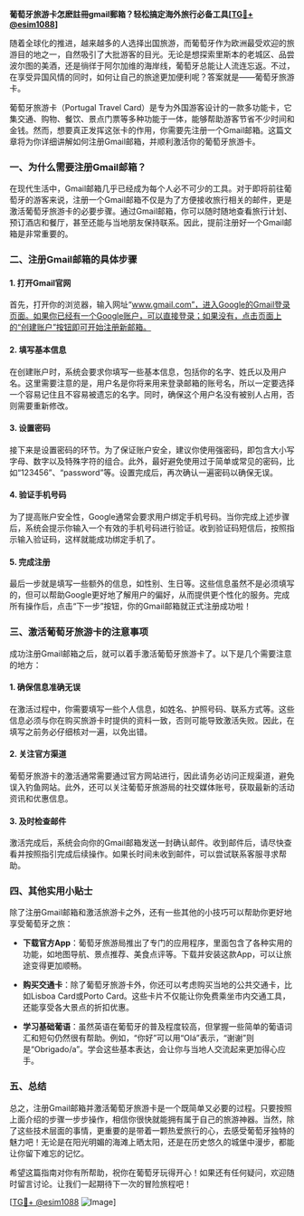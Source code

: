 **葡萄牙旅游卡怎麽註冊gmail郵箱？轻松搞定海外旅行必备工具[[TG💪+ @esim1088](https://t.me/s/esim1088)]**

随着全球化的推进，越来越多的人选择出国旅游，而葡萄牙作为欧洲最受欢迎的旅游目的地之一，自然吸引了大批游客的目光。无论是想探索里斯本的老城区、品尝波尔图的美酒，还是徜徉于阿尔加维的海岸线，葡萄牙总能让人流连忘返。不过，在享受异国风情的同时，如何让自己的旅途更加便利呢？答案就是——葡萄牙旅游卡。

葡萄牙旅游卡（Portugal Travel Card）是专为外国游客设计的一款多功能卡，它集交通、购物、餐饮、景点门票等多种功能于一体，能够帮助游客节省不少时间和金钱。然而，想要真正发挥这张卡的作用，你需要先注册一个Gmail邮箱。这篇文章将为你详细讲解如何注册Gmail邮箱，并顺利激活你的葡萄牙旅游卡。

### 一、为什么需要注册Gmail邮箱？

在现代生活中，Gmail邮箱几乎已经成为每个人必不可少的工具。对于即将前往葡萄牙的游客来说，注册一个Gmail邮箱不仅是为了方便接收旅行相关的邮件，更是激活葡萄牙旅游卡的必要步骤。通过Gmail邮箱，你可以随时随地查看旅行计划、预订酒店和餐厅，甚至还能与当地朋友保持联系。因此，提前注册好一个Gmail邮箱是非常重要的。

### 二、注册Gmail邮箱的具体步骤

#### 1. 打开Gmail官网

首先，打开你的浏览器，输入网址“www.gmail.com”，进入Google的Gmail登录页面。如果你已经有一个Google账户，可以直接登录；如果没有，点击页面上的“创建账户”按钮即可开始注册新邮箱。

#### 2. 填写基本信息

在创建账户时，系统会要求你填写一些基本信息，包括你的名字、姓氏以及用户名。这里需要注意的是，用户名是你将来用来登录邮箱的账号名，所以一定要选择一个容易记住且不容易被遗忘的名字。同时，确保这个用户名没有被别人占用，否则需要重新修改。

#### 3. 设置密码

接下来是设置密码的环节。为了保证账户安全，建议你使用强密码，即包含大小写字母、数字以及特殊字符的组合。此外，最好避免使用过于简单或常见的密码，比如“123456”、“password”等。设置完成后，再次确认一遍密码以确保无误。

#### 4. 验证手机号码

为了提高账户安全性，Google通常会要求用户绑定手机号码。当你完成上述步骤后，系统会提示你输入一个有效的手机号码进行验证。收到验证码短信后，按照指示输入验证码，这样就能成功绑定手机了。

#### 5. 完成注册

最后一步就是填写一些额外的信息，如性别、生日等。这些信息虽然不是必须填写的，但可以帮助Google更好地了解用户的偏好，从而提供更个性化的服务。完成所有操作后，点击“下一步”按钮，你的Gmail邮箱就正式注册成功啦！

### 三、激活葡萄牙旅游卡的注意事项

成功注册Gmail邮箱之后，就可以着手激活葡萄牙旅游卡了。以下是几个需要注意的地方：

#### 1. 确保信息准确无误

在激活过程中，你需要填写一些个人信息，如姓名、护照号码、联系方式等。这些信息必须与你在购买旅游卡时提供的资料一致，否则可能导致激活失败。因此，在填写之前务必仔细核对一遍，以免出错。

#### 2. 关注官方渠道

葡萄牙旅游卡的激活通常需要通过官方网站进行，因此请务必访问正规渠道，避免误入钓鱼网站。此外，还可以关注葡萄牙旅游局的社交媒体账号，获取最新的活动资讯和优惠信息。

#### 3. 及时检查邮件

激活完成后，系统会向你的Gmail邮箱发送一封确认邮件。收到邮件后，请尽快查看并按照指引完成后续操作。如果长时间未收到邮件，可以尝试联系客服寻求帮助。

### 四、其他实用小贴士

除了注册Gmail邮箱和激活旅游卡之外，还有一些其他的小技巧可以帮助你更好地享受葡萄牙之旅：

- **下载官方App**：葡萄牙旅游局推出了专门的应用程序，里面包含了各种实用的功能，如地图导航、景点推荐、美食点评等。下载并安装这款App，可以让旅途变得更加顺畅。
  
- **购买交通卡**：除了葡萄牙旅游卡外，你还可以考虑购买当地的公共交通卡，比如Lisboa Card或Porto Card。这些卡片不仅能让你免费乘坐市内交通工具，还能享受各大景点的折扣优惠。

- **学习基础葡语**：虽然英语在葡萄牙的普及程度较高，但掌握一些简单的葡语词汇和短句仍然很有帮助。例如，“你好”可以用“Olá”表示，“谢谢”则是“Obrigado/a”。学会这些基本表达，会让你与当地人交流起来更加得心应手。

### 五、总结

总之，注册Gmail邮箱并激活葡萄牙旅游卡是一个既简单又必要的过程。只要按照上面介绍的步骤一步步操作，相信你很快就能拥有属于自己的旅游神器。当然，除了这些技术层面的事情，更重要的是带着一颗热爱旅行的心，去感受葡萄牙独特的魅力吧！无论是在阳光明媚的海滩上晒太阳，还是在历史悠久的城堡中漫步，都能让你留下难忘的记忆。

希望这篇指南对你有所帮助，祝你在葡萄牙玩得开心！如果还有任何疑问，欢迎随时留言讨论。让我们一起期待下一次的冒险旅程吧！

[[TG💪+ @esim1088](https://t.me/s/esim1088) ![Image](https://i.postimg.cc/4NQfJmqS/Snipaste-2025-05-13-00-14-12.png)]